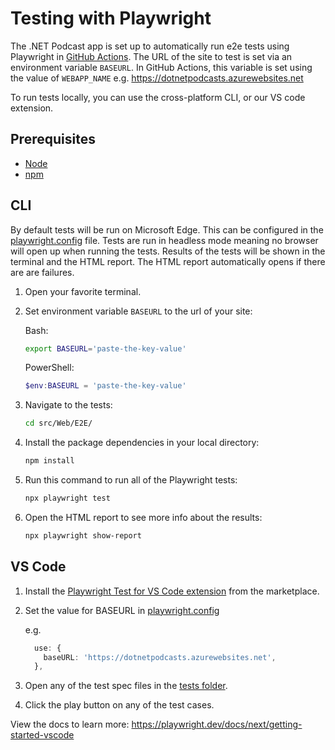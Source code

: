 # Testing with Playwright

The .NET Podcast app is set up to automatically run e2e tests using Playwright in [GitHub Actions](../../../.github/workflows/podcast-web.yml). The URL of the site to test is set via an environment variable `BASEURL`. In GitHub Actions, this variable is set using the value of `WEBAPP_NAME` e.g. <https://dotnetpodcasts.azurewebsites.net>

To run tests locally, you can use the cross-platform CLI, or our VS code extension.

## Prerequisites

- [Node](https://nodejs.org/en/download)
- [npm](https://docs.npmjs.com/downloading-and-installing-node-js-and-npm)

## CLI

By default tests will be run on Microsoft Edge. This can be configured in the [playwright.config](../../../src/Web/E2E/playwright.config.ts) file. Tests are run in headless mode meaning no browser will open up when running the tests. Results of the tests will be shown in the terminal and the HTML report. The HTML report automatically opens if there are are failures.

1. Open your favorite terminal.
1. Set environment variable `BASEURL` to the url of your site:

    Bash:

    ```bash
    export BASEURL='paste-the-key-value'
    ```

    PowerShell:

    ```powershell
    $env:BASEURL = 'paste-the-key-value'
    ```

1. Navigate to the tests:

    ```bash
    cd src/Web/E2E/
    ```

1. Install the package dependencies in your local directory:

    ```bash
    npm install
    ```

1. Run this command to run all of the Playwright tests:

    ```bash
    npx playwright test 
    ```

1. Open the HTML report to see more info about the results:

    ```bash
    npx playwright show-report
    ```

## VS Code

1. Install the [Playwright Test for VS Code extension](https://marketplace.visualstudio.com/items?itemName=ms-playwright.playwright) from the marketplace.
1. Set the value for BASEURL in [playwright.config](../../../src/Web/E2E/playwright.config.ts)

    e.g.

    ```typescript
      use: {
        baseURL: 'https://dotnetpodcasts.azurewebsites.net',
      },
    ```

1. Open any of the test spec files in the [tests folder](../../../src/Web/E2E/tests/).
1. Click the play button on any of the test cases.

View the docs to learn more: <https://playwright.dev/docs/next/getting-started-vscode>
